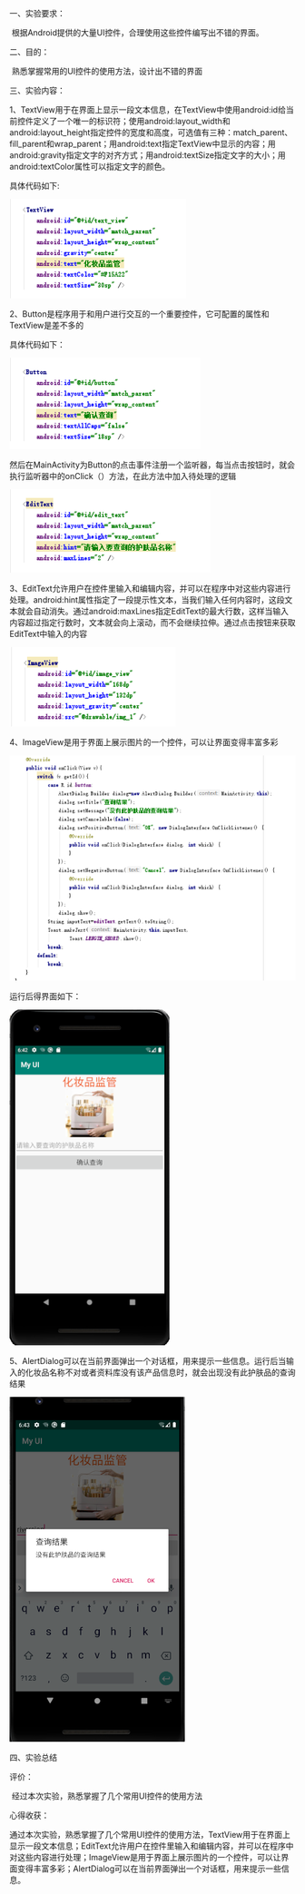 一、实验要求：

​        根据Android提供的大量UI控件，合理使用这些控件编写出不错的界面。

二、目的：

​        熟悉掌握常用的UI控件的使用方法，设计出不错的界面

三、实验内容：

1、TextView用于在界面上显示一段文本信息，在TextView中使用android:id给当前控件定义了一个唯一的标识符；使用android:layout_width和android:layout_height指定控件的宽度和高度，可选值有三种：match_parent、fill_parent和wrap_parent；用android:text指定TextView中显示的内容；用android:gravity指定文字的对齐方式；用android:textSize指定文字的大小；用android:textColor属性可以指定文字的颜色。

具体代码如下:

![](https://github.com/csuhong/2017236114_Android/raw/master/%E5%AE%9E%E9%AA%8C%E4%B8%89%20UI%E8%AE%BE%E8%AE%A1/%E5%AE%9E%E9%AA%8C%E4%B8%89%E6%88%AA%E5%9B%BE/%E5%9B%BE%E7%89%871.png)

2、Button是程序用于和用户进行交互的一个重要控件，它可配置的属性和TextView是差不多的

具体代码如下：

![](https://github.com/csuhong/2017236114_Android/raw/master/%E5%AE%9E%E9%AA%8C%E4%B8%89%20UI%E8%AE%BE%E8%AE%A1/%E5%AE%9E%E9%AA%8C%E4%B8%89%E6%88%AA%E5%9B%BE/%E5%9B%BE%E7%89%872.png)

然后在MainActivity为Button的点击事件注册一个监听器，每当点击按钮时，就会执行监听器中的onClick（）方法，在此方法中加入待处理的逻辑

![](https://github.com/csuhong/2017236114_Android/raw/master/%E5%AE%9E%E9%AA%8C%E4%B8%89%20UI%E8%AE%BE%E8%AE%A1/%E5%AE%9E%E9%AA%8C%E4%B8%89%E6%88%AA%E5%9B%BE/%E5%9B%BE%E7%89%873.png)

3、EditText允许用户在控件里输入和编辑内容，并可以在程序中对这些内容进行处理。android:hint属性指定了一段提示性文本，当我们输入任何内容时，这段文本就会自动消失。通过android:maxLines指定EditText的最大行数，这样当输入内容超过指定行数时，文本就会向上滚动，而不会继续拉伸。通过点击按钮来获取EditText中输入的内容

![](https://github.com/csuhong/2017236114_Android/raw/master/%E5%AE%9E%E9%AA%8C%E4%B8%89%20UI%E8%AE%BE%E8%AE%A1/%E5%AE%9E%E9%AA%8C%E4%B8%89%E6%88%AA%E5%9B%BE/%E5%9B%BE%E7%89%874.png)

4、ImageView是用于界面上展示图片的一个控件，可以让界面变得丰富多彩

![](https://github.com/csuhong/2017236114_Android/raw/master/%E5%AE%9E%E9%AA%8C%E4%B8%89%20UI%E8%AE%BE%E8%AE%A1/%E5%AE%9E%E9%AA%8C%E4%B8%89%E6%88%AA%E5%9B%BE/%E5%9B%BE%E7%89%875.png)

运行后得界面如下：

![](https://github.com/csuhong/2017236114_Android/raw/master/%E5%AE%9E%E9%AA%8C%E4%B8%89%20UI%E8%AE%BE%E8%AE%A1/%E5%AE%9E%E9%AA%8C%E4%B8%89%E6%88%AA%E5%9B%BE/%E5%9B%BE%E7%89%876.png)

5、AlertDialog可以在当前界面弹出一个对话框，用来提示一些信息。运行后当输入的化妆品名称不对或者资料库没有该产品信息时，就会出现没有此护肤品的查询结果

![](https://github.com/csuhong/2017236114_Android/raw/master/%E5%AE%9E%E9%AA%8C%E4%B8%89%20UI%E8%AE%BE%E8%AE%A1/%E5%AE%9E%E9%AA%8C%E4%B8%89%E6%88%AA%E5%9B%BE/%E5%9B%BE%E7%89%877.png)

四、实验总结

评价：

​     经过本次实验，熟悉掌握了几个常用UI控件的使用方法

心得收获：

​     通过本次实验，熟悉掌握了几个常用UI控件的使用方法，TextView用于在界面上显示一段文本信息；EditText允许用户在控件里输入和编辑内容，并可以在程序中对这些内容进行处理；ImageView是用于界面上展示图片的一个控件，可以让界面变得丰富多彩；AlertDialog可以在当前界面弹出一个对话框，用来提示一些信息。





